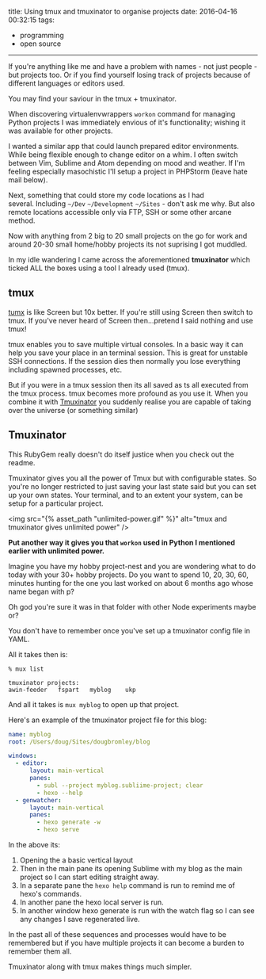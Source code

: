 title: Using tmux and tmuxinator to organise projects
date: 2016-04-16 00:32:15
tags:
 - programming
 - open source
---
If you're anything like me and have a problem with names - not just people - but projects too. Or if you find yourself losing track of projects because of different languages or editors used.

You may find your saviour in the tmux + tmuxinator.

When discovering virtualenvwrappers `workon` command for managing Python projects I was immediately envious of it's functionality; wishing it was available for other projects.

I wanted a similar app that could launch prepared editor environments. While being flexible enough to change editor on a whim. I often switch between Vim, Sublime and Atom depending on mood and weather. If I'm feeling especially masochistic I'll setup a project in PHPStorm (leave hate mail below). 

Next, something that could store my code locations as I had several. Including `~/Dev` `~/Development` `~/Sites` - don't ask me why. But also remote locations accessible only via FTP, SSH or some other arcane method.

Now with anything from 2 big to 20 small projects on the go for work and around 20-30 small home/hobby projects its not suprising I got muddled.

In my idle wandering I came across the aforementioned **tmuxinator** which ticked ALL the boxes using a tool I already used (tmux).

## tmux
[tumx](https://tmux.github.io) is like Screen but 10x better. If you're still using Screen then switch to tmux. If you've never heard of Screen then...pretend I said nothing and use tmux!

tmux enables you to save multiple virtual consoles. In a basic way it can help you save your place in an terminal session. This is great for unstable SSH connections. If the session dies then normally you lose everything including spawned processes, etc. 

But if you were in a tmux session then its all saved as ts all executed from the tmux process. tmux becomes more profound as you use it. When you combine it with [Tmuxinator](https://github.com/tmuxinator/tmuxinator) you suddenly realise you are capable of taking over the universe (or something similar)

## Tmuxinator
This RubyGem really doesn't do itself justice when you check out the readme.

Tmuxinator gives you all the power of Tmux but with configurable states. So you're no longer restricted to just saving your last state said but you can set up your own states. Your terminal, and to an extent your system, can be setup for a particular project.

<img src="{% asset_path "unlimited-power.gif" %}" alt="tmux and tmuxinator gives unlimited power" />

**Put another way it gives you that `workon` used in Python I mentioned earlier with unlimited power.**

Imagine you have my hobby project-nest and you are wondering what to do today with your 30+ hobby projects. Do you want to spend 10, 20, 30, 60, minutes hunting for the one you last worked on about 6 months ago whose name began with p?

Oh god you're sure it was in that folder with other Node experiments maybe or?

You don't have to remember once you've set up a tmuxinator config file in YAML. 

All it takes then is:

```
% mux list

tmuxinator projects:
awin-feeder   fspart   myblog    ukp
```

And all it takes is `mux myblog` to open up that project. 

Here's an example of the tmuxinator project file for this blog:

```yaml
name: myblog
root: /Users/doug/Sites/dougbromley/blog

windows:
  - editor:
      layout: main-vertical
      panes:
        - subl --project myblog.subliime-project; clear
        - hexo --help
  - genwatcher:
      layout: main-vertical
      panes:
        - hexo generate -w
        - hexo serve
```

In the above its:

1. Opening the a basic vertical layout 
2. Then in the main pane its opening Sublime with my blog as the main project so I can start editing straight away. 
3. In a separate pane the `hexo help` command is run to remind me of hexo's commands. 
4. In another pane the hexo local server is run.
5. In another window hexo generate is run with the watch flag so I can see any changes I save regenerated live.

In the past all of these sequences and processes would have to be remembered but if you have multiple projects it can become a burden to remember them all.

Tmuxinator along with tmux makes things much simpler.